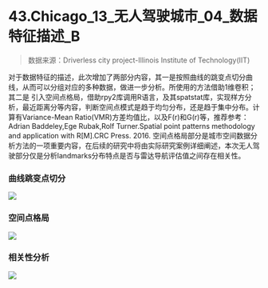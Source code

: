 # 43.Chicago_13_无人驾驶城市_04_数据特征描述_B
> 数据来源：Driverless city project-Illinois Institute of Technology(IIT)

对于数据特征的描述，此次增加了两部分内容，其一是按照曲线的跳变点切分曲线，从而可以分组对应的多种数据，做进一步分析。所使用的方法借助1维卷积；其二是
引入空间点格局，借助rpy2库调用R语言，及其spatstat库，实现样方分析，最近距离分等内容，判断空间点模式是趋于均匀分布，还是趋于集中分布。计算有Variance-Mean Ratio(VMR)方差均值比，以及F(r)和G(r)等，推荐参考：Adrian Baddeley,Ege Rubak,Rolf Turner.Spatial point patterns methodology and application with R[M].CRC Press. 2016. 空间点格局部分是城市空间数据分析方法的一项重要内容，在后续的研究中将由实际研究案例详细阐述，本次无人驾驶部分仅是分析landmarks分布特点是否与雷达导航评估值之间存在相关性。

### 曲线跳变点切分
![](https://github.com/richieBao/python-urbanPlanning/blob/master/images/43_01.jpg)

### 空间点格局
![](https://github.com/richieBao/python-urbanPlanning/blob/master/images/43_02.jpg)

### 相关性分析
![](https://github.com/richieBao/python-urbanPlanning/blob/master/images/43_03.jpg)
